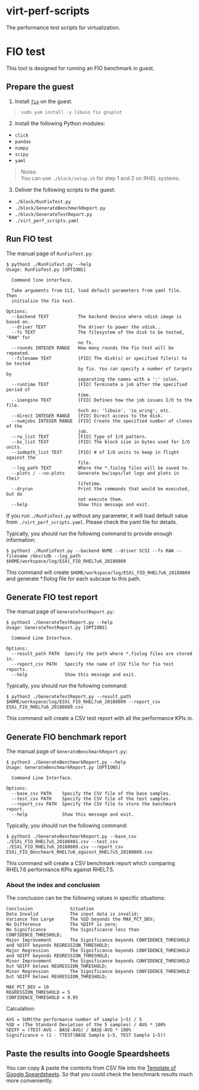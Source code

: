# virt-perf-scripts

The performance test scripts for virtualization.

# FIO test

This tool is designed for running an FIO benchmark in guest.

## Prepare the guest

1. Install [`fio`](https://github.com/axboe/fio/releases) on the guest.

> `sudo yum install -y libaio fio gnuplot`

2. Install the following Python modules:
- `click`
- `pandas`
- `numpy`
- `scipy`
- `yaml`

> Notes:  
> You can use `./block/setup.sh` for step 1 and 2 on RHEL systems.

3. Deliver the following scripts to the guest:
- `./block/RunFioTest.py`
- `./block/GenerateBenchmarkReport.py`
- `./block/GenerateTestReport.py`
- `./virt_perf_scripts.yaml`

## Run FIO test

The manual page of `RunFioTest.py`:

```
$ python3 ./RunFioTest.py --help
Usage: RunFioTest.py [OPTIONS]

  Command line interface.

  Take arguments from CLI, load default parameters from yaml file. Then
  initialize the fio test.

Options:
  --backend TEXT           The backend device where vdisk image is based on.
  --driver TEXT            The driver to power the vdisk..
  --fs TEXT                The filesystem of the disk to be tested, "RAW" for
                           no fs.
  --rounds INTEGER RANGE   How many rounds the fio test will be repeated.
  --filename TEXT          [FIO] The disk(s) or specified file(s) to be tested
                           by fio. You can specify a number of targets by
                           separating the names with a ':' colon.
  --runtime TEXT           [FIO] Terminate a job after the specified period of
                           time.
  --ioengine TEXT          [FIO] Defines how the job issues I/O to the file.
                           Such as: 'libaio', 'io_uring', etc.
  --direct INTEGER RANGE   [FIO] Direct access to the disk.
  --numjobs INTEGER RANGE  [FIO] Create the specified number of clones of the
                           job.
  --rw_list TEXT           [FIO] Type of I/O pattern.
  --bs_list TEXT           [FIO] The block size in bytes used for I/O units.
  --iodepth_list TEXT      [FIO] # of I/O units to keep in flight against the
                           file.
  --log_path TEXT          Where the *.fiolog files will be saved to.
  --plots / --no-plots     Generate bw/iops/lat logs and plots in their
                           lifetime.
  --dryrun                 Print the commands that would be executed, but do
                           not execute them.
  --help                   Show this message and exit.
```

If you run `./RunFioTest.py` without any parameter, it will load default value from `./virt_perf_scripts.yaml`. Please check the yaml file for details.

Typically, you should run the following command to provide enough information:

```
$ python3 ./RunFioTest.py --backend NVME --driver SCSI --fs RAW --filename /dev/sdb --log_path $HOME/workspace/log/ESXi_FIO_RHEL7u6_20180809
```

This command will create `$HOME/workspace/log/ESXi_FIO_RHEL7u6_20180809` and generate *.fiolog file for each subcase to this path.

## Generate FIO test report

The manual page of `GenerateTestReport.py`:

```
$ python3 ./GenerateTestReport.py --help
Usage: GenerateTestReport.py [OPTIONS]

  Command Line Interface.

Options:
  --result_path PATH  Specify the path where *.fiolog files are stored in.
  --report_csv PATH   Specify the name of CSV file for fio test reports.
  --help              Show this message and exit.
```

Typically, you should run the following command:

```
$ python3 ./GenerateTestReport.py --result_path $HOME/workspace/log/ESXi_FIO_RHEL7u6_20180809 --report_csv ESXi_FIO_RHEL7u6_20180809.csv
```

This command will create a CSV test report with all the performance KPIs in.

## Generate FIO benchmark report

The manual page of `GenerateBenchmarkReport.py`:

```
$ python3 ./GenerateBenchmarkReport.py --help
Usage: GenerateBenchmarkReport.py [OPTIONS]

  Command Line Interface.

Options:
  --base_csv PATH    Specify the CSV file of the base samples.
  --test_csv PATH    Specify the CSV file of the test samples.
  --report_csv PATH  Specify the CSV file to store the benchmark report.
  --help             Show this message and exit.
```

Typically, you should run the following command:

```
$ python3 ./GenerateBenchmarkReport.py --base_csv ./ESXi_FIO_RHEL7u5_20180401.csv --test_csv ./ESXi_FIO_RHEL7u6_20180809.csv --report_csv ESXi_FIO_Benchmark_RHEL7u6_against_RHEL7u5_20180809.csv
```

This command will create a CSV benchmark report which comparing RHEL7.6 performance KPIs against RHEL7.5.

### About the index and conclusion

The conclusion can be the following values in specific situations:
```
Conclusion              Situation
Data Invalid            The input data is invalid;
Variance Too Large      The %SD beyonds the MAX_PCT_DEV;
No Difference           The %DIFF is zero;
No Significance         The Significance less than CONFIDENCE_THRESHOLD;
Major Improvement       The Significance beyonds CONFIDENCE_THRESHOLD and %DIFF beyonds REGRESSION_THRESHOLD;
Major Regression        The Significance beyonds CONFIDENCE_THRESHOLD and %DIFF beyonds REGRESSION_THRESHOLD;
Minor Improvement       The Significance beyonds CONFIDENCE_THRESHOLD but %DIFF belows REGRESSION_THRESHOLD;
Minor Regression        The Significance beyonds CONFIDENCE_THRESHOLD but %DIFF belows REGRESSION_THRESHOLD;

MAX_PCT_DEV = 10
REGRESSION_THRESHOLD = 5
CONFIDENCE_THRESHOLD = 0.95
```

Calculation:
```
AVG = SUM(the performance number of sample 1~5) / 5
%SD = (The Standard Deviation of the 5 samples) / AVG * 100%
%DIFF = (TEST-AVG - BASE-AVG) / BASE-AVG * 100%
Significance = (1 - TTEST(BASE Sample 1~5, TEST Sample 1~5))
```

## Paste the results into Google Speardsheets

You can copy & paste the contents from CSV file into the [Template of Google Speardsheets](https://drive.google.com/open?id=1cdz1m8dPNoaH-dkOAxSbhvg-fFIdY7hh). So that you could check the benchmark results much more conveniently.

